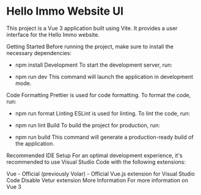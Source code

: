 # Hello Immo Website UI

This project is a Vue 3 application built using Vite. It provides a user interface for the Hello Immo website.

Getting Started
Before running the project, make sure to install the necessary dependencies:

-   npm install
    Development
    To start the development server, run:

-   npm run dev
    This command will launch the application in development mode.

Code Formatting
Prettier is used for code formatting. To format the code, run:

-   npm run format
    Linting
    ESLint is used for linting. To lint the code, run:

-   npm run lint
    Build
    To build the project for production, run:

-   npm run build
    This command will generate a production-ready build of the application.

Recommended IDE Setup
For an optimal development experience, it's recommended to use Visual Studio Code with the following extensions:

Vue - Official (previously Volar) - Official Vue.js extension for Visual Studio Code
Disable Vetur extension
More Information
For more information on Vue 3 <script setup> SFCs, refer to the script setup documentation.
